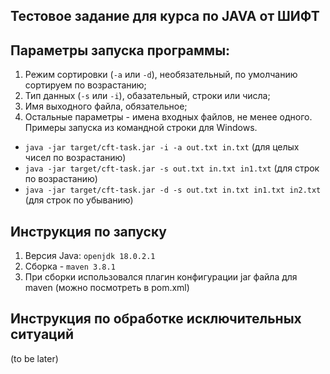 ## Тестовое задание для курса по JAVA от ШИФТ

## Параметры запуска программы: 
1. Режим сортировки (`-a` или `-d`), необязательный, по умолчанию сортируем по возрастанию;
2. Тип данных (`-s` или `-i`), обазательный, строки или числа;
3. Имя выходного файла, обязательное;
4. Остальные параметры - имена входных файлов, не менее одного.
Примеры запуска из командной строки для Windows.
* `java -jar target/cft-task.jar -i -a out.txt in.txt` (для целых чисел по возрастанию)
* `java -jar target/cft-task.jar -s out.txt in.txt in1.txt` (для строк по возрастанию)
* `java -jar target/cft-task.jar -d -s out.txt in.txt in1.txt in2.txt` (для строк по убыванию)
## Инструкция по запуску
1. Версия Java: `openjdk 18.0.2.1`
2. Сборка - `maven 3.8.1`
3. При сборки использовался плагин конфигурации jar файла для maven (можно посмотреть в pom.xml)
## Инструкция по обработке исключительных ситуаций
(to be later)